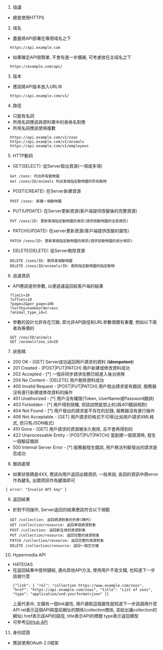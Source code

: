 1. 協議
  * 總是使用HTTPS
2. 域名
  * 盡量將API部署在專用域名之下
  ````
    https://api.example.com
  ````
  * 如果確定API很簡單, 不會有進一步擴展, 可考慮放在主域名之下
  ````
    https://example.com/api/
  ````
3. 版本
  * 應該將API版本放入URL中
  ````
    https://api.example.com/v1/
  ````
4. 路徑
  * 只能有名詞
  * 所用名詞應該與資料庫中的表格名對應
  * 所用名詞應該使用複數
  ````
    https://api.example.com/v1/zoos
    https://api.example.com/v1/animals
    https://api.example.com/v1/employees
  ````
5. HTTP動詞
  * GET(SELECT): 從Server取出資源(一項或多項)
  ```` 
    Get /zoos: 列出所有動物園
    Get /zoos/ID/animals 列出某個指定動物園的所有動物
  ````
  * POST(CREATE): 在Server新建資源
  ````
    POST /zoos: 新建一個動物園
  ````
  * PUT(UPDATE): 在Server更新資源(客戶端提供改變後的完整資源)
  ```` 
    PUT /zoos/ID: 更新某個指定動物園的資訊(提供該動物園的全部資訊)
  ````
  * PATCH(UPDATE): 在server更新資源(客戶端提供改變的屬性)
  ````
    PATCH /zoos/ID: 更新某個指定動物園的資訊(提供該動物園的部分資訊)
  ````
  * DELETE(DELETE): 從Server刪除資源
  ````
    DELETE /zoos/ID: 刪除某個動物園
    DELETE /zoos/ID/animals/ID: 刪除指定動物園的指定動物
  ````
6. 過濾資訊
  * API應該提供參數, 以便過濾返回給客戶端的結果
  ````
    ?limit=10
    ?offset=10
    ?page=2&per_page=100
    ?sortby=name&order=asc
    ?animal_type_id=1
  ````
  * 參數的設計允許存在冗餘, 即允許API路徑和URL參數偶爾有重覆, 例如以下兩者為等價的
  ````
    GET /zoo/ID/animals
    GET /animals?zoo_id=ID
  ````
7. 狀態碼
  * 200 OK - [GET] Server成功返回用戶請求的資料 (**Idempotent**)
  * 201 Created - [POST|PUT|PATCH] 用戶新建或修改資料成功
  * 202 Accepted - [*] 一個非同步請求任務已經進入後台排隊
  * 204 No Content - [DELETE] 用戶刪除資料成功
  * 400 Invalid Request - [POST|PUT|PATCH] 用戶發出請求是有錯誤, 服務器沒有進行新建或修改資料的操作
  * 401 Unathorized - [*] 用戶沒有權限(Token, UserName或Password錯誤)
  * 403 Forbidden - [*] 用戶得到授權, 但該訪問是禁止的(與401錯誤相對)
  * 404 Not Found - [*] 用戶發出的請求是不存在的記錄, 服務器沒有進行操作
  * 406 Not Acceptable - [GET] 用戶請求的格式不可得(比如用戶請求XML格式, 但只有JSON格式)
  * 410 Gone - [GET] 用戶請求的資源被永久刪除, 且不會再得到的
  * 422 Unprocessable Entity - [POST|PUT|PATCH] 當創建一個資源時, 發生一個驗証錯誤
  * 500 Internal Server Error - [*] 服務器發生錯誤, 用戶無法判斷發出的請求是否成功
8. 錯誤處理
  * 如果狀態碼是4XX, 應該向用戶返回出錯資訊. 一般來說, 各回的資訊中將error作為鍵名, 出錯資訊作為鍵值即可
  ````
  { error: "Invalid API key" }
  ````
9. 返回結果
  * 針對不同操作, Server返回的結果應該符合以下規範
  ````
    GET /collection: 返回資源對象的列表(陣列)
    GET /collection/resource: 返回單個資源對象
    POST /collection: 返回新生成的資源對象
    PUT /collection/resource: 返回完整的資源對象
    PATCH /collection/resource: 返回完整的資源對象
    DELETE /collection/resource: 返回一個空文檔
  ````
10. Hypermedia API
  * HATEOAS
  * 在返回結果中提供鏈結, 連向其他API方法, 使用用戶不查文檔, 也知道下一步該做什麼
    ````
    {"link": { "rel": "collection https://www.example.com/zoos", "href": "https://api.example.com/zoos", "title": "List of zoos", "type": "application/vnd.yourformat+json" }}
    ````
    上面代表中, 文檔有一個link屬性, 用戶讀取這個屬性就知道下一步該調用什麼API
    rel表示這個API與當前網址的關係(collection關係, 並給出讓collection的網址)
    href表示該API的路徑, title表示API的標題
    type表示返回類型
  * 可參考[GitHub API](https://api.github.com/)
11. 身份認證
  * 應該使用OAuth 2.0框架
